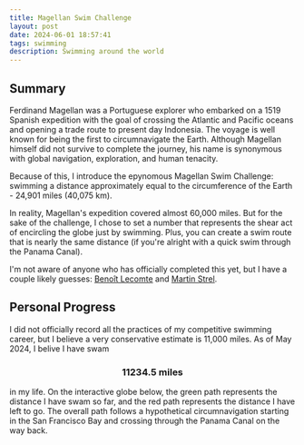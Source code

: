 ```yaml
---
title: Magellan Swim Challenge
layout: post
date: 2024-06-01 18:57:41
tags: swimming
description: Swimming around the world
---
```

<script type="module" src="/assets/js/main.js"></script>

## Summary

Ferdinand Magellan was a Portuguese explorer who embarked on a 1519 Spanish expedition with the goal of crossing the Atlantic and Pacific oceans and opening a trade route to present day Indonesia. The voyage is well known for being the first to circumnavigate the Earth. Although Magellan himself did not survive to complete the journey, his name is synonymous with global navigation, exploration, and human tenacity.

Because of this, I introduce the epynomous Magellan Swim Challenge: swimming a distance approximately equal to the circumference of the Earth - 24,901 miles (40,075 km).

In reality, Magellan's expedition covered almost 60,000 miles.
But for the sake of the challenge, I chose to set a number that represents the shear act of encircling the globe just by swimming. Plus, you can create a swim route that is nearly the same distance (if you're alright with a quick swim through the Panama Canal).

I'm not aware of anyone who has officially completed this yet, but I have a couple likely guesses:
[Benoît Lecomte](https://en.wikipedia.org/wiki/Beno%C3%AEt_Lecomte) and [Martin Strel](https://en.wikipedia.org/wiki/Martin_Strel).

## Personal Progress

I did not officially record all the practices of my competitive swimming career, but I believe a very conservative estimate is 11,000 miles. As of May 2024, I belive I have swam

<div style="text-align: center;">

<h3 id = "distance">11234.5 miles</h3>

</div>

in my life. On the interactive globe below, the green path represents the distance I have swam so far, and the red path represents the distance I have left to go. The overall path follows a hypothetical circumnavigation starting in the San Francisco Bay and crossing through the Panama Canal on the way back.

<div id="content-window" style="display: flex; justify-content: center; align-items: center; ">
    <canvas id="canvas_ID"></canvas>
</div>
